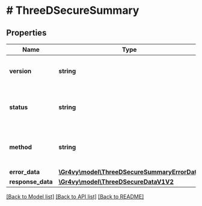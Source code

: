 # # ThreeDSecureSummary

## Properties

Name | Type | Description | Notes
------------ | ------------- | ------------- | -------------
**version** | **string** | The version of 3DS used for this transaction. | [optional]
**status** | **string** | The status of the 3DS challenge for this transaction. | [optional]
**method** | **string** | The method used for 3DS authentication for this transaction. | [optional]
**error_data** | [**\Gr4vy\model\ThreeDSecureSummaryErrorData**](ThreeDSecureSummaryErrorData.md) |  | [optional]
**response_data** | [**\Gr4vy\model\ThreeDSecureDataV1V2**](ThreeDSecureDataV1V2.md) |  | [optional]

[[Back to Model list]](../../README.md#models) [[Back to API list]](../../README.md#endpoints) [[Back to README]](../../README.md)
